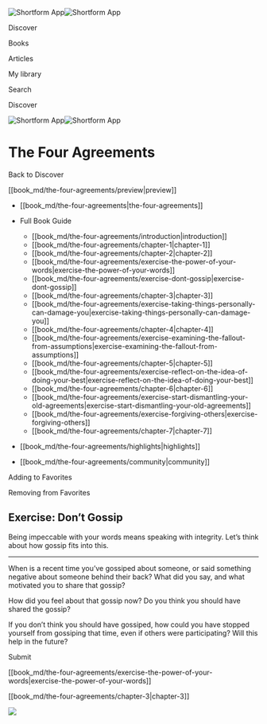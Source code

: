 ![Shortform App](/img/logo.36a2399e.svg)![Shortform App](/img/logo-dark.70c1b072.svg)

Discover

Books

Articles

My library

Search

Discover

![Shortform App](/img/logo.36a2399e.svg)![Shortform App](/img/logo-dark.70c1b072.svg)

# The Four Agreements

Back to Discover

[[book_md/the-four-agreements/preview|preview]]

  * [[book_md/the-four-agreements|the-four-agreements]]
  * Full Book Guide

    * [[book_md/the-four-agreements/introduction|introduction]]
    * [[book_md/the-four-agreements/chapter-1|chapter-1]]
    * [[book_md/the-four-agreements/chapter-2|chapter-2]]
    * [[book_md/the-four-agreements/exercise-the-power-of-your-words|exercise-the-power-of-your-words]]
    * [[book_md/the-four-agreements/exercise-dont-gossip|exercise-dont-gossip]]
    * [[book_md/the-four-agreements/chapter-3|chapter-3]]
    * [[book_md/the-four-agreements/exercise-taking-things-personally-can-damage-you|exercise-taking-things-personally-can-damage-you]]
    * [[book_md/the-four-agreements/chapter-4|chapter-4]]
    * [[book_md/the-four-agreements/exercise-examining-the-fallout-from-assumptions|exercise-examining-the-fallout-from-assumptions]]
    * [[book_md/the-four-agreements/chapter-5|chapter-5]]
    * [[book_md/the-four-agreements/exercise-reflect-on-the-idea-of-doing-your-best|exercise-reflect-on-the-idea-of-doing-your-best]]
    * [[book_md/the-four-agreements/chapter-6|chapter-6]]
    * [[book_md/the-four-agreements/exercise-start-dismantling-your-old-agreements|exercise-start-dismantling-your-old-agreements]]
    * [[book_md/the-four-agreements/exercise-forgiving-others|exercise-forgiving-others]]
    * [[book_md/the-four-agreements/chapter-7|chapter-7]]
  * [[book_md/the-four-agreements/highlights|highlights]]
  * [[book_md/the-four-agreements/community|community]]



Adding to Favorites 

Removing from Favorites 

## Exercise: Don’t Gossip

Being impeccable with your words means speaking with integrity. Let’s think about how gossip fits into this.

* * *

When is a recent time you’ve gossiped about someone, or said something negative about someone behind their back? What did you say, and what motivated you to share that gossip?

How did you feel about that gossip now? Do you think you should have shared the gossip?

If you don’t think you should have gossiped, how could you have stopped yourself from gossiping that time, even if others were participating? Will this help in the future?

Submit 

[[book_md/the-four-agreements/exercise-the-power-of-your-words|exercise-the-power-of-your-words]]

[[book_md/the-four-agreements/chapter-3|chapter-3]]

![](https://bat.bing.com/action/0?ti=56018282&Ver=2&mid=d3e993cb-7c0d-4e16-9dd2-2ddf64475da6&sid=1711133063fa11eebdec89a8b8ae3bbc&vid=171147a063fa11eea7440fcfeb230d96&vids=0&msclkid=N&pi=0&lg=en-US&sw=800&sh=600&sc=24&nwd=1&tl=Shortform%20%7C%20Book&p=https%3A%2F%2Fwww.shortform.com%2Fapp%2Fbook%2Fthe-four-agreements%2Fexercise-dont-gossip&r=&lt=485&evt=pageLoad&sv=1&rn=689234)
